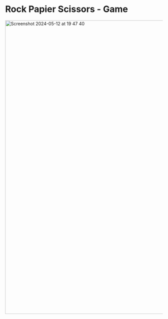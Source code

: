 <h1> Rock Papier Scissors - Game </h1>
<img width="941" alt="Screenshot 2024-05-12 at 19 47 40" src="https://github.com/Hooomz/RPS/assets/70434748/e8641212-b7f0-4c57-b0ce-8651a176616e">
